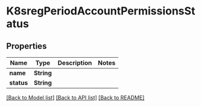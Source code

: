 # K8sregPeriodAccountPermissionsStatus

## Properties

Name | Type | Description | Notes
------------ | ------------- | ------------- | -------------
**name** | **String** |  | 
**status** | **String** |  | 

[[Back to Model list]](../README.md#documentation-for-models) [[Back to API list]](../README.md#documentation-for-api-endpoints) [[Back to README]](../README.md)


